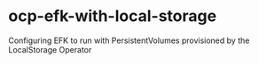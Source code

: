 # ocp-efk-with-local-storage
Configuring EFK to run with PersistentVolumes provisioned by the LocalStorage Operator
